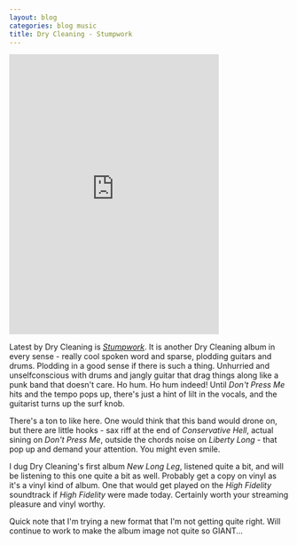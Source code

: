 ```yaml
---
layout: blog
categories: blog music
title: Dry Cleaning - Stumpwork
---
```

<div style="position: relative; padding-bottom: 100%; height: 0; overflow: hidden; max-width: 75%;"><iframe src="https://embed.tidal.com/albums/251175805?layout=gridify" frameborder="0" allowfullscreen style="position: absolute; top: 0; left: 0; width: 100%; height: 1px; min-height: 100%; margin: 0 auto;"></iframe></div>

Latest by Dry Cleaning is [_Stumpwork_](https://tidal.com/browse/album/251175805).  It is another Dry Cleaning album in every sense - really cool spoken word and sparse, plodding guitars and drums.  Plodding in a good sense if there is such a thing.  Unhurried and unselfconscious with drums and jangly guitar that drag things along like a punk band that doesn't care.  Ho hum.  Ho hum indeed!  Until _Don't Press Me_ hits and the tempo pops up, there's just a hint of lilt in the vocals, and the guitarist turns up the surf knob.

There's a ton to like here.  One would think that this band would drone on, but there are little hooks - sax riff at the end of _Conservative Hell_, actual sining on _Don't Press Me_, outside the chords noise on _Liberty Long_ - that pop up and demand your attention.  You might even smile.

I dug Dry Cleaning's first album _New Long Leg_, listened quite a bit,
and will be listening to this one quite a bit as well.  Probably get a
copy on vinyl as it's a vinyl kind of album.  One that would get
played on the _High Fidelity_ soundtrack if _High Fidelity_ were made
today.  Certainly worth your streaming pleasure and vinyl worthy.

Quick note that I'm trying a new format that I'm not getting quite
right. Will continue to work to make the album image not quite so GIANT...
